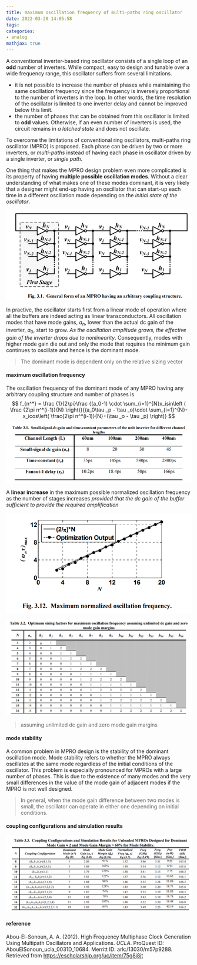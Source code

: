 ```yaml
---
title: maximum oscillation frequency of multi-paths ring oscillator
date: 2022-03-20 14:05:58
tags:
categories:
- analog
mathjax: true
---
```


A conventional inverter-based ring oscillator consists of a single loop of an **odd** number of inverters. While compact, easy to design and tunable over a wide frequency range, this oscillator suffers from several limitations.

- it is not possible to increase the number of phases while maintaining the same oscillation frequency since the frequency is inversely proportional to the number of inverters in the loop. In other words, the time resolution of the oscillator is limited to one inverter delay and cannot be improved below this limit.
- the number of phases that can be obtained from this oscillator is limited to **odd** values. Otherwise, if an even number of inverters is used, the circuit remains in *a latched state* and does not oscillate.

To overcome the limitations of conventional ring oscillators, multi-paths ring oscillator (MPRO) is proposed. Each phase can be driven by two or more inverters, or *multi-paths* instead of having each phase in oscillator driven by a single inverter, or *single path*.

One thing that makes the MPRO design problem even more complicated is its property of having **multiple possible oscillation modes**. Without a clear understanding of what makes one of these modes dominant, it is very likely that a designer might end-up having an oscillator that can start-up each time in a different oscillation mode depending on the *initial state of the oscillator*.

![image-20220320155440541](spro-mpro/image-20220320155440541.png)

In practive, the oscillator starts first from a linear mode of operation where all the buffers are indeed acting as linear transconductors. All oscillation modes that have mode gains, $a_n$, lower than the actual dc gain of the inverter, $a_0$, start to grow. *As the oscillation amplitude grows, the effective gain of the inverter drops due to nonlinearity*. Consequently, modes with higher mode gain die out and only the mode that requires the minimum gain continues to oscillate and hence is the dominant mode.

> The dominant mode is dependent only on the relative sizing vector

#### maximum oscillation frequency

The oscillation frequency of the dominant mode of any MPRO having any arbitrary coupling structure and number of phases is
$$
f_{n^*} = \frac {1}{2\pi}\frac {(a_0-1) \cdot \sum_{i=1}^{N}x_isin\left ( \frac {2\pi n^*(i-1)}{N} \right)}{(a_0\tau _p - \tau _o)\cdot \sum_{i=1}^{N}-x_icos\left( \frac{2\pi n^*(i-1)}{N}+(\tau _o - \tau _p) \right)}
$$
![image-20220320172952925](spro-mpro/image-20220320172952925.png)

A **linear increase** in the maximum possible normalized oscillation frequency as the number of stages increases *provided that the dc gain of the buffer sufficient to provide the required amplification*

![image-20220320170324494](spro-mpro/image-20220320170324494.png)



![image-20220320170523390](spro-mpro/image-20220320170523390.png)

> assuming unlimited dc gain and zero mode gain margins

#### mode stability

A common problem in MPRO design is the stability of the dominant oscillation mode. Mode stability refers to whether the MPRO always oscillates at the same mode regardless of the initial conditions of the oscillator. This problem is especially pronounced for MPROs with a large number of phases. This is due to the existence of many modes and the very small differences in the value of the mode gain of adjacent modes if the MPRO is not well designed.

> In general, when the mode gain difference between two modes is small, the oscillator can operate in either one depending on initial conditions.



#### coupling configurations and simulation results

![image-20220320165217231](spro-mpro/image-20220320165217231.png)

#### reference

Abou-El-Sonoun, A. A. (2012). High Frequency Multiphase Clock Generation Using Multipath Oscillators and Applications. *UCLA*. ProQuest ID: AbouElSonoun_ucla_0031D_10684. Merritt ID: ark:/13030/m57p9288. Retrieved from https://escholarship.org/uc/item/75g8j8jt
